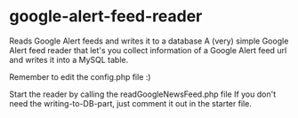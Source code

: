 # google-alert-feed-reader
Reads Google Alert feeds and writes it to a database
A (very) simple Google Alert feed reader that let's you collect
information of a Google Alert feed url and writes it into a MySQL table.

Remember to edit the config.php file :)

Start the reader by calling the readGoogleNewsFeed.php file
If you don't need the writing-to-DB-part, just comment it out in the
starter file.